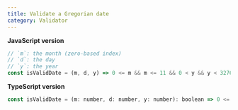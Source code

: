 ```yaml
---
title: Validate a Gregorian date
category: Validator
---
```


**JavaScript version**

```js
// `m`: the month (zero-based index)
// `d`: the day
// `y`: the year
const isValidDate = (m, d, y) => 0 <= m && m <= 11 && 0 < y && y < 32768 && 0 < d && d <= new Date(y, m, 0).getDate();
```

**TypeScript version**

```js
const isValidDate = (m: number, d: number, y: number): boolean => 0 <= m && m <= 11 && 0 < y && y < 32768 && 0 < d && d <= new Date(y, m, 0).getDate();
```
